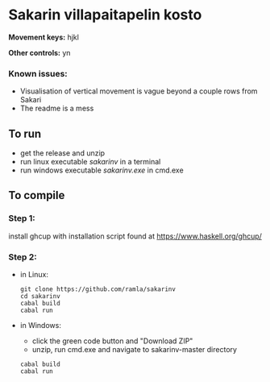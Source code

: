 # Sakarin villapaitapelin kosto

**Movement keys:** hjkl

**Other controls:** yn

### Known issues:
  - Visualisation of vertical movement is vague beyond a couple rows from Sakari
  - The readme is a mess

## To run

  - get the release and unzip
  - run linux executable *sakarinv* in a terminal
  - run windows executable *sakarinv.exe* in cmd.exe

## To compile

###  Step 1: 

install ghcup with installation script found at https://www.haskell.org/ghcup/

###  Step 2:
  
- in Linux:
  ```
  git clone https://github.com/ramla/sakarinv
  cd sakarinv
  cabal build
  cabal run
  ```

- in Windows: 
  * click the green code button and "Download ZIP"
  * unzip, run cmd.exe and navigate to sakarinv-master directory
  ```
  cabal build
  cabal run
  ```
